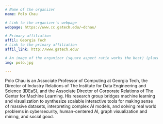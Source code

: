 ```yaml
---
# Name of the organizer
name: Polo Chau

# Link to the organizer's webpage
webpage: https://www.cc.gatech.edu/~dchau/

# Primary affiliation
affil: Georgia Tech
# Link to the primary affiliation
affil_link: http://www.gatech.edu/

# An image of the organizer (square aspect ratio works the best) (place in the `assets/img/organizers` directory)
img: polo.jpg

---
```


Polo Chau is an Associate Professor of Computing at Georgia Tech, the Director of Industry Relations of The Institute for Data Engineering and Science (IDEaS), and the Associate Director of Corporate Relations of The Center for Machine Learning. His research group bridges machine learning and visualization to synthesize scalable interactive tools for making sense of massive datasets, interpreting complex AI models, and solving real world problems in cybersecurity, human-centered AI, graph visualization and mining, and social good.
